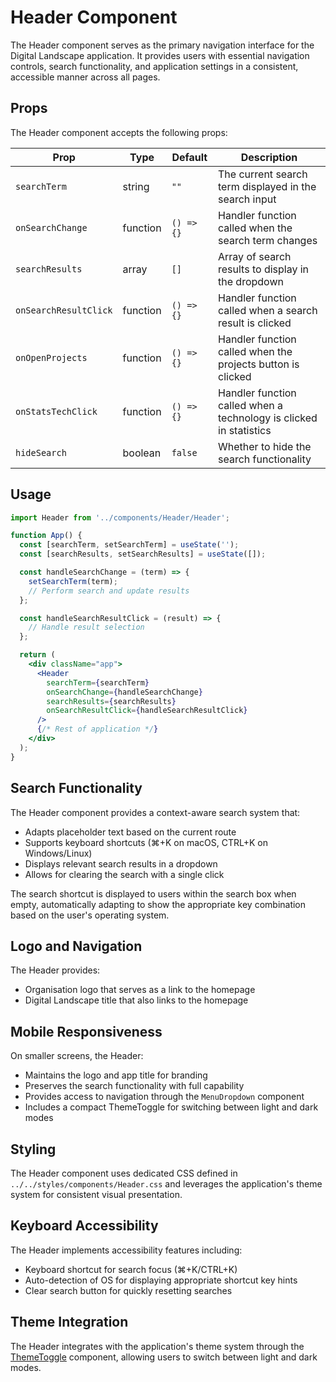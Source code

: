 # Header Component

The Header component serves as the primary navigation interface for the Digital Landscape application. It provides users with essential navigation controls, search functionality, and application settings in a consistent, accessible manner across all pages.

## Props

The Header component accepts the following props:

| Prop                  | Type     | Default    | Description                                                        |
| --------------------- | -------- | ---------- | ------------------------------------------------------------------ |
| `searchTerm`          | string   | `""`       | The current search term displayed in the search input              |
| `onSearchChange`      | function | `() => {}` | Handler function called when the search term changes               |
| `searchResults`       | array    | `[]`       | Array of search results to display in the dropdown                 |
| `onSearchResultClick` | function | `() => {}` | Handler function called when a search result is clicked            |
| `onOpenProjects`      | function | `() => {}` | Handler function called when the projects button is clicked        |
| `onStatsTechClick`    | function | `() => {}` | Handler function called when a technology is clicked in statistics |
| `hideSearch`          | boolean  | `false`    | Whether to hide the search functionality                           |

## Usage

```jsx
import Header from '../components/Header/Header';

function App() {
  const [searchTerm, setSearchTerm] = useState('');
  const [searchResults, setSearchResults] = useState([]);

  const handleSearchChange = (term) => {
    setSearchTerm(term);
    // Perform search and update results
  };

  const handleSearchResultClick = (result) => {
    // Handle result selection
  };

  return (
    <div className="app">
      <Header
        searchTerm={searchTerm}
        onSearchChange={handleSearchChange}
        searchResults={searchResults}
        onSearchResultClick={handleSearchResultClick}
      />
      {/* Rest of application */}
    </div>
  );
}
```

## Search Functionality

The Header component provides a context-aware search system that:

- Adapts placeholder text based on the current route
- Supports keyboard shortcuts (⌘+K on macOS, CTRL+K on Windows/Linux)
- Displays relevant search results in a dropdown
- Allows for clearing the search with a single click

The search shortcut is displayed to users within the search box when empty, automatically adapting to show the appropriate key combination based on the user's operating system.

## Logo and Navigation

The Header provides:

- Organisation logo that serves as a link to the homepage
- Digital Landscape title that also links to the homepage

## Mobile Responsiveness

On smaller screens, the Header:

- Maintains the logo and app title for branding
- Preserves the search functionality with full capability
- Provides access to navigation through the `MenuDropdown` component
- Includes a compact ThemeToggle for switching between light and dark modes

## Styling

The Header component uses dedicated CSS defined in `../../styles/components/Header.css` and leverages the application's theme system for consistent visual presentation.

## Keyboard Accessibility

The Header implements accessibility features including:

- Keyboard shortcut for search focus (⌘+K/CTRL+K)
- Auto-detection of OS for displaying appropriate shortcut key hints
- Clear search button for quickly resetting searches

## Theme Integration

The Header integrates with the application's theme system through the [ThemeToggle](/components/themeToggle) component, allowing users to switch between light and dark modes.
